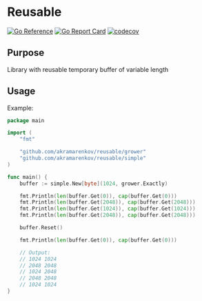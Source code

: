# Reusable

[![Go Reference](https://pkg.go.dev/badge/github.com/akramarenkov/reusable.svg)](https://pkg.go.dev/github.com/akramarenkov/reusable)
[![Go Report Card](https://goreportcard.com/badge/github.com/akramarenkov/reusable)](https://goreportcard.com/report/github.com/akramarenkov/reusable)
[![codecov](https://codecov.io/gh/akramarenkov/reusable/branch/master/graph/badge.svg?token=)](https://codecov.io/gh/akramarenkov/reusable)

## Purpose

Library with reusable temporary buffer of variable length

## Usage

Example:

```go
package main

import (
    "fmt"

    "github.com/akramarenkov/reusable/grower"
    "github.com/akramarenkov/reusable/simple"
)

func main() {
    buffer := simple.New[byte](1024, grower.Exactly)

    fmt.Println(len(buffer.Get(0)), cap(buffer.Get(0)))
    fmt.Println(len(buffer.Get(2048)), cap(buffer.Get(2048)))
    fmt.Println(len(buffer.Get(1024)), cap(buffer.Get(1024)))
    fmt.Println(len(buffer.Get(2048)), cap(buffer.Get(2048)))

    buffer.Reset()

    fmt.Println(len(buffer.Get(0)), cap(buffer.Get(0)))

    // Output:
    // 1024 1024
    // 2048 2048
    // 1024 2048
    // 2048 2048
    // 1024 1024
}
```
